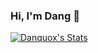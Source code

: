 ### Hi, I'm Dang 🤠
[![Danquox's Stats](https://github-readme-stats.vercel.app/api?username=danquox)](https://github.com/anuraghazra/github-readme-stats.vercel.app/api&theme=dark&show_icons=true)

<!--
**danquox/danquox** is a ✨ _special_ ✨ repository because its `README.md` (this file) appears on your GitHub profile.

Here are some ideas to get you started:

- 🔭 I’m currently working on ...
- 🌱 I’m currently learning ...
- 👯 I’m looking to collaborate on ...
- 🤔 I’m looking for help with ...
- 💬 Ask me about ...
- 📫 How to reach me: ...
- 😄 Pronouns: ...
- ⚡ Fun fact: ...
-->
